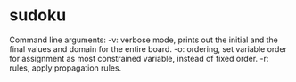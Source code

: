 # sudoku
Command line arguments:
	-v: verbose mode, prints out the initial and the final values and domain for the entire board.
	-o: ordering, set variable order for assignment as most constrained variable, instead of fixed order.
	-r: rules, apply propagation rules.